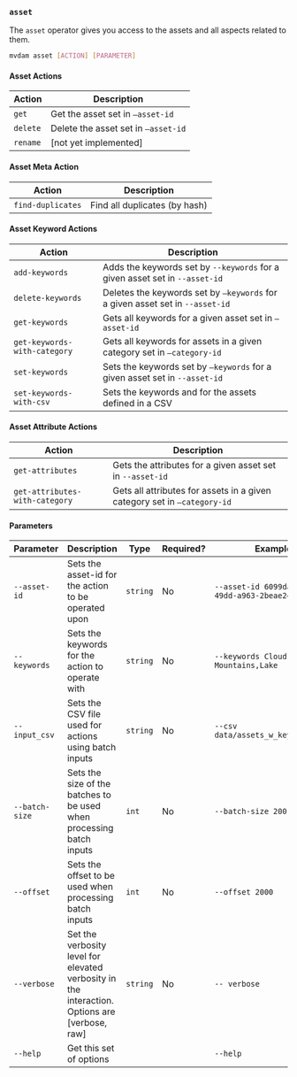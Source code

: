### `asset`
The `asset` operator gives you access to the assets and all aspects related to them.

```bash
mvdam asset [ACTION] [PARAMETER]
```
#### Asset Actions
| Action            | Description                                                  |
|-------------------|--------------------------------------------------------------|
| `get`             | Get the asset set in `—asset-id`                             |
| `delete`          | Delete the asset set in `—asset-id`                          |
| `rename`          | [not yet implemented]                                        |

#### Asset Meta Action
| Action            | Description                                                  |
|-------------------|--------------------------------------------------------------|
| `find-duplicates` | Find all duplicates (by hash)                                |

#### Asset Keyword Actions
| Action            | Description                                                  |
|-------------------|--------------------------------------------------------------|
| `add-keywords`    | Adds the keywords set by `--keywords` for a given asset set in `--asset-id` |
| `delete-keywords` | Deletes the keywords set by `—keywords` for a given asset set in `--asset-id` |
| `get-keywords`    | Gets all keywords for a given asset set in `—asset-id` |
| `get-keywords-with-category`    | Gets all keywords for assets in a given category set in `—category-id` |
| `set-keywords`    | Sets the keywords set by `—keywords` for a given asset set in `--asset-id` |
| `set-keywords-with-csv`    | Sets the keywords and for the assets defined in a CSV |

#### Asset Attribute Actions
| Action            | Description                                                  |
|-------------------|--------------------------------------------------------------|
| `get-attributes`  | Gets the attributes for a given asset set in `--asset-id` |
| `get-attributes-with-category`    | Gets all attributes for assets in a given category set in `—category-id` |

#### Parameters
| Parameter     | Description                                                  | Type     | Required? | Example |
|---------------|--------------------------------------------------------------|----------|-----------|---------|
| `--asset-id`  | Sets the asset-id for the action to be operated upon         | `string` | No        | `--asset-id 6099da71-4802-49dd-a963-2beae240ed2` |
| `--keywords`  | Sets the keywords for the action to operate with             | `string` | No        | `--keywords Cloud,Snowy\ Mountains,Lake` |
| `--input_csv` | Sets the CSV file used for actions using batch inputs        | `string` | No        | `--csv data/assets_w_keywords.csv` |
| `--batch-size` | Sets the size of the batches to be used when processing batch inputs      | `int`    | No        | `--batch-size 200` |
| `--offset`    | Sets the offset to be used when processing batch inputs      | `int`    | No        | `--offset 2000` |
| `--verbose` | Set the verbosity level for elevated verbosity in the interaction. Options are [verbose, raw] | `string` | No        | `-- verbose` |
| `--help`      | Get this set of options                                      |          |           | `--help` |
